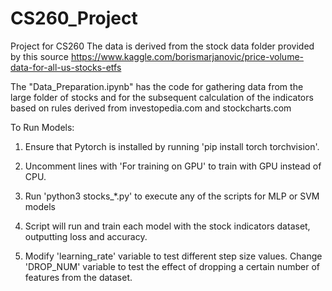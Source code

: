 # CS260_Project
Project for CS260
The data is derived from the stock data folder provided by this source
https://www.kaggle.com/borismarjanovic/price-volume-data-for-all-us-stocks-etfs

The "Data_Preparation.ipynb" has the code for gathering data from the large folder of stocks and for the subsequent calculation of the indicators based on rules derived from investopedia.com and stockcharts.com

To Run Models:
1. Ensure that Pytorch is installed by running 'pip install torch torchvision'.

2. Uncomment lines with 'For training on GPU' to train with GPU instead of CPU.

3. Run 'python3 stocks_*.py' to execute any of the scripts for MLP or SVM models

4. Script will run and train each model with the stock indicators dataset, outputting loss and accuracy.

5. Modify 'learning_rate' variable to test different step size values. Change 'DROP_NUM' variable to test the effect of dropping a certain number of features from the dataset.